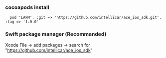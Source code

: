 ### cocoapods install
```
  pod 'LAFM', :git => 'https://github.com/intellicar/ace_ios_sdk.git', :tag => '1.0.0' 
```

### Swift package manager (Recommanded)
Xcode File -> add packages -> search for "https://github.com/intellicar/ace_ios_sdk" 
